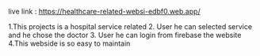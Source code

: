 live link : https://healthcare-related-websi-edbf0.web.app/ 


 1.This projects is a hospital service related
 2. User he can selected service and he chose the doctor
 3. User he can login from firebase the website
 4.This webside is so easy to maintain